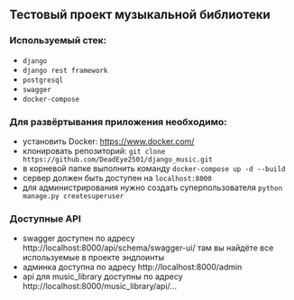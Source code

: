 ## Тестовый проект музыкальной библиотеки

### Используемый стек:

* `django`
* `django rest framework`
* `postgresql`
* `swagger`
* `docker-compose`

### Для развёртывания приложения необходимо:

* установить Docker: https://www.docker.com/
* клонировать репозиторий: `git clone https://github.com/DeadEye2501/django_music.git`
* в корневой папке выполнить команду `docker-compose up -d --build`
* сервер должен быть доступен на `localhost:8000`
* для администрирования нужно создать суперпользователя `python manage.py createsuperuser`

### Доступные API

* swagger доступен по адресу http://localhost:8000/api/schema/swagger-ui/ там вы найдёте все используемые в проекте эндпоинты
* админка доступна по адресу http://localhost:8000/admin
* api для music_library доступны по адресу http://localhost:8000/music_library/api/...